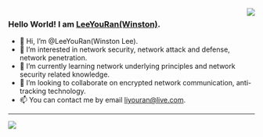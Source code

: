 

<img align="right" style="pointer-events:none;" src="https://github-readme-stats.vercel.app/api?username=LeeYouRan&show_icons=true&icon_color=E65A65&text_color=adbac7&bg_color=2d333b&hide_title=true&hide_border=true" />
 
### Hello World! I am <b><a target="_blank" href="javascript:;">LeeYouRan(Winston)</a></b>.
 
- 👋 Hi, I’m @LeeYouRan(Winston Lee).
- 👀 I’m interested in network security, network attack and defense, network penetration.
- 🌱 I’m currently learning network underlying principles and network security related knowledge.
- 💞️ I’m looking to collaborate on encrypted network communication, anti-tracking technology.
- 📫 You can contact me by email liyouran@live.com.
 
---


[![](https://github-readme-stats.vercel.app/api/top-langs/?username=LeeYouRan&text_color=adbac7&hide_border=true&hide_title=true&langs_count=10&bg_color=2d333b&count_private=true&layout=compact&include_all_commits=true&card_width=900)](https://github.com/LeeYouRan?tab=repositories)

<!---
LeeYouRan/LeeYouRan is a ✨ special ✨ repository because its `README.md` (this file) appears on your GitHub profile.
You can click the Preview link to take a look at your changes.
--->

